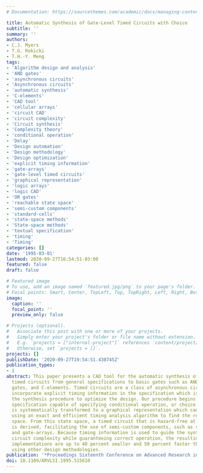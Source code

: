 ```yaml
---
# Documentation: https://sourcethemes.com/academic/docs/managing-content/

title: Automatic Synthesis of Gate-Level Timed Circuits with Choice
subtitle: ''
summary: ''
authors:
- C.J. Myers
- T.G. Rokicki
- T.H.-Y. Meng
tags:
- 'Algorithm design and analysis'
- 'AND gates'
- 'asynchronous circuits'
- 'Asynchronous circuits'
- 'automatic synthesis'
- 'C-elements'
- 'CAD tool'
- 'cellular arrays'
- 'circuit CAD'
- 'circuit complexity'
- 'Circuit synthesis'
- 'Complexity theory'
- 'conditional operation'
- 'Delay'
- 'Design automation'
- 'Design methodology'
- 'Design optimization'
- 'explicit timing information'
- 'gate-arrays'
- 'gate-level timed circuits'
- 'graphical representation'
- 'logic arrays'
- 'logic CAD'
- 'OR gates'
- 'reachable state space'
- 'semi-custom components'
- 'standard-cells'
- 'state-space methods'
- 'State-space methods'
- 'textual specification'
- 'timing'
- 'Timing'
categories: []
date: '1995-03-01'
lastmod: 2020-09-27T16:54:51-03:00
featured: false
draft: false

# Featured image
# To use, add an image named `featured.jpg/png` to your page's folder.
# Focal points: Smart, Center, TopLeft, Top, TopRight, Left, Right, BottomLeft, Bottom, BottomRight.
image:
  caption: ''
  focal_point: ''
  preview_only: false

# Projects (optional).
#   Associate this post with one or more of your projects.
#   Simply enter your project's folder or file name without extension.
#   E.g. `projects = ["internal-project"]` references `content/project/deep-learning/index.md`.
#   Otherwise, set `projects = []`.
projects: []
publishDate: '2020-09-27T19:54:51.430745Z'
publication_types:
- 1
abstract: This paper presents a CAD tool for the automatic synthesis of gate-level
  timed circuits from general specifications to basic gates such as AND gates, OR
  gates, and C-elements. Timed circuits are a class of asynchronous circuits that
  incorporate explicit timing information in the specification which is used throughout
  the synthesis procedure to optimize the design. Our procedure begins with a textual
  specification capable of specifying conditional operation, or choice. This specification
  is systematically transformed to a graphical representation which can be analyzed
  using an exact and efficient timing analysis algorithm to find the reachable stale
  space. From this state space, a timed circuit that is hazard-free at the gate-level
  is derived, facilitating the use of semi-custom components, such as standard-cells
  and gate-arrays. Because timing information is used to guide the synthesis to reduce
  circuit complexity while guaranteeing correct operation, the resulting timed circuit
  implementations are up to 40 percent smaller and 50 percent faster than those produced
  using other design methodologies.
publication: '*Proceedings Sixteenth Conference on Advanced Research in VLSI*'
doi: 10.1109/ARVLSI.1995.515610
---
```

